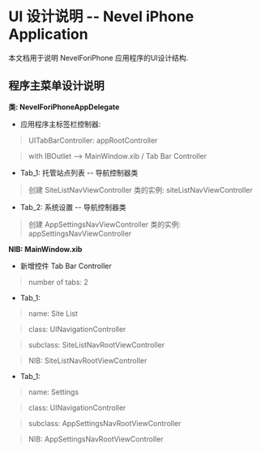 # UI 设计说明 -- Nevel iPhone Application #

本文档用于说明 NevelForiPhone 应用程序的UI设计结构.


## 程序主菜单设计说明 ##

**类: NevelForiPhoneAppDelegate**

  * 应用程序主标签栏控制器:

> UITabBarController: appRootController

> with IBOutlet --> MainWindow.xib / Tab Bar Controller

  * Tab\_1: 托管站点列表 -- 导航控制器类

> 创建 SiteListNavViewController 类的实例: siteListNavViewController

  * Tab\_2: 系统设置 -- 导航控制器类

> 创建 AppSettingsNavViewController 类的实例: appSettingsNavViewController

**NIB: MainWindow.xib**

  * 新增控件 Tab Bar Controller

> number of tabs: 2

  * Tab\_1:

> name: Site List

> class: UINavigationController

> subclass: SiteListNavRootViewController

> NIB: SiteListNavRootViewController

  * Tab\_1:

> name: Settings

> class: UINavigationController

> subclass: AppSettingsNavRootViewController

> NIB: AppSettingsNavRootViewController